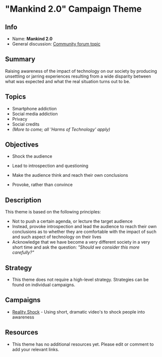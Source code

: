 # "Mankind 2.0" Campaign Theme

<!-- Please fill in the information below each header according to the instructions.

       - Do NOT remove section headers. Instead add the placeholder text if the section is not needed.
       - You can leave the comments. They can be helpful when editing the issue later on.
       - Replace brackets with appropriate information (unless part of a link), leaving formatting intact.
       - The non-comments texts below provide examples, unless they are placeholder text

    Note: You will not be wasting your time documenting all this. The information in this issue
             should be copied to the Theme README.md after your feedback is incorporated.
-->

## Info 

<!-- Provide short name that reflects the gist of the theme, used as working title.
      Also add the link to community forum topic that is used for general discussion. -->

- Name: **Mankind 2.0**
- General discussion: [Community forum topic](https://community.humanetech.com/t/mankind-2-0-campaign-theme-making-people-aware-how-technology-impacts-their-lives/2785)

## Summary 

<!-- Clear and concise explanation in 1-3 lines of text -->

Raising awareness of the impact of technology on our society by producing unsettling or jarring experiences resulting from a wide disparity between what was expected and what the real situation turns out to be.

## Topics

<!-- Bullet list with (humane) tech topics and/or harms that are targeted -->

- Smartphone addiction
- Social media addiction
- Privacy
- Social credits
- _(More to come; all 'Harms of Technology' apply)_

## Objectives

<!-- Bullet list of what to achieve with the campaigns in this theme, separated by empty lines. -->

- Shock the audience

- Lead to introspection and questioning

- Make the audience think and reach their own conclusions

- Provoke, rather than convince

## Description

<!-- A longer, more elaborate description (one or more paragraphs of text) -->

This theme is based on the following principles:

- Not to push a certain agenda, or lecture the target audience
- Instead, provoke introspection and lead the audience to reach their own conclusions as to whether they are comfortable with the impact of such and such aspect of technology on their lives
- Acknowledge that we have become a very different society in a very short time and ask the question: _"Should we consider this more carefully?"_

## Strategy

<!-- (optional) If there is a common strategy, outline it here (one or more paragraphs of text, use formatting - like lists - where appropriate). Leave the placeholder text if this section is not needed. -->

- This theme does not require a high-level strategy. Strategies can be found on individual campaigns.

## Campaigns

<!-- Hyperlinked ToC to past, ongoing and future campaigns. Update this later to reflect changes. -->

- [Reality Shock](https://github.com/humanetech-community/humanetech-community-awareness/tree/master/campaigns/reality-shock/README.mdl) - Using short, dramatic video's to shock people into awareness

## Resources

<!-- (optional) Links to relevant folders, files and external information, or leave the placeholder text. -->

- This theme has no additional resources yet. Please edit or comment to add your relevant links.
